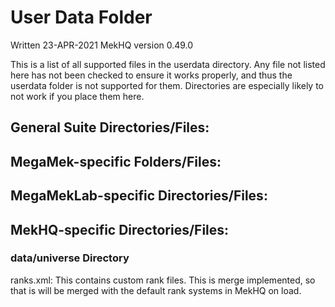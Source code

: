 # User Data Folder
Written 23-APR-2021
MekHQ version 0.49.0

This is a list of all supported files in the userdata directory. Any file not listed here has not been checked to ensure it works properly, and thus the userdata folder is not supported for them. Directories are especially likely to not work if you place them here.

## General Suite Directories/Files:

## MegaMek-specific Folders/Files:

## MegaMekLab-specific Directories/Files:

## MekHQ-specific Directories/Files:
### data/universe Directory
ranks.xml: This contains custom rank files. This is merge implemented, so that is will be merged with the default rank systems in MekHQ on load.
